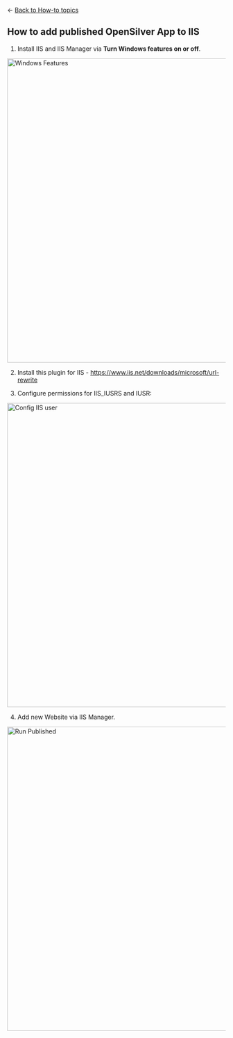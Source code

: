 ← [Back to How-to topics](/docs/9/93)
## How to add published OpenSilver App to IIS

1. Install IIS and IIS Manager via **Turn Windows features on or off**.

<img src="https://raw.githubusercontent.com/UserwareDocumentation/userware-docs/main/images/5fa58de931b8436e918c090577f8e915.png" alt="Windows Features" width="700"/><br />


2. Install this plugin for IIS - https://www.iis.net/downloads/microsoft/url-rewrite

3. Configure permissions for IIS_IUSRS and IUSR:

<img src="https://raw.githubusercontent.com/UserwareDocumentation/userware-docs/main/images/9a111d1fc72b4b958b08e083a5c3d7fe.gif" alt="Config IIS user" width="700"/><br />

4. Add new Website via IIS Manager.

<img src="https://raw.githubusercontent.com/UserwareDocumentation/userware-docs/main/images/07d2275737ca45e9b72e99a731aeb034.png" alt="Run Published" width="700"/><br />